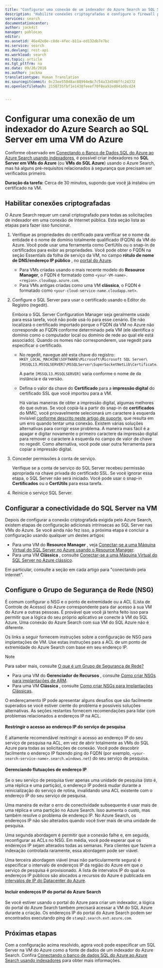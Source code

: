 ```yaml
---
title: "Configurar uma conexão de um indexador do Azure Search ao SQL Server em uma máquina virtual do Azure | Microsoft Docs"
description: "Habilite conexões criptografadas e configure o firewall para permitir conexões com o SQL Server em uma VM (máquina virtual) do Azure de um indexador no Azure Search."
services: search
documentationcenter: 
author: jack4it
manager: pablocas
editor: 
ms.assetid: 46e42e0e-c8de-4fec-b11a-ed132db7e7bc
ms.service: search
ms.devlang: rest-api
ms.workload: search
ms.topic: article
ms.tgt_pltfrm: na
ms.date: 09/26/2016
ms.author: jackma
translationtype: Human Translation
ms.sourcegitcommit: 0c23ee550d8ac88994e8c7c54a33d348ffc24372
ms.openlocfilehash: 2150735fbf1e1438feeef70f0ea92ed041d0cd24


---
```

# <a name="configure-a-connection-from-an-azure-search-indexer-to-sql-server-on-an-azure-vm"></a>Configurar uma conexão de um indexador do Azure Search ao SQL Server em uma VM do Azure
Conforme observado em [Conectando o Banco de Dados SQL do Azure ao Azure Search usando indexadores](search-howto-connecting-azure-sql-database-to-azure-search-using-indexers.md#frequently-asked-questions), é possível criar indexadores no **SQL Server em VMs do Azure** (ou **VMs do SQL Azure**) usando o Azure Search, mas há alguns pré-requisitos relacionados à segurança que precisam ser verificados primeiro. 

**Duração da tarefa:** Cerca de 30 minutos, supondo que você já instalou um certificado na VM.

## <a name="enable-encrypted-connections"></a>Habilitar conexões criptografadas
O Azure Search requer um canal criptografado para todas as solicitações de indexador em uma conexão de Internet pública. Esta seção lista as etapas para fazer isso funcionar.

1. Verifique as propriedades do certificado para verificar se o nome da entidade é o nome de domínio totalmente qualificado (FQDN) da VM do Azure. Você pode usar uma ferramenta como CertUtils ou o snap-in de certificados para exibir as propriedades. Você pode obter o FQDN na seção Essentials da folha de serviço da VM, no campo **rótulo de nome de DNS/endereço IP público** , no [portal do Azure](https://portal.azure.com/).
   
   * Para VMs criadas usando o mais recente modelo do **Resource Manager**, o FQDN é formatado como `<your-VM-name>.<region>.cloudapp.azure.com`. 
   * Para VMs antigas criadas como uma VM **clássica**, o FQDN é formatado como `<your-cloud-service-name.cloudapp.net>`. 
2. Configure o SQL Server para usar o certificado usando o Editor do Registro (regedit). 
   
    Embora o SQL Server Configuration Manager seja geralmente usado para essa tarefa, você não pode usá-lo para esse cenário. Ele não localizará o certificado importado porque o FQDN da VM no Azure não corresponde ao FQDN conforme determinado pela VM (ele identifica o domínio como o computador local ou domínio de rede ao qual ele está associado). Quando os nomes não corresponderem, use regedit para especificar o certificado.
   
   * No regedit, navegue até esta chave do registro: `HKEY_LOCAL_MACHINE\SOFTWARE\Microsoft\Microsoft SQL Server\[MSSQL13.MSSQLSERVER]\MSSQLServer\SuperSocketNetLib\Certificate`.
     
     A parte `[MSSQL13.MSSQLSERVER]` varia conforme o nome de da instância e da versão. 
   * Defina o valor da chave do **Certificado** para a **impressão digital** do certificado SSL que você importou para a VM.
     
     Há várias maneiras de obter a impressão digital, algumas melhores do que outras. Se você copiá-la a partir do snap-in de **certificados** do MMC, você provavelmente selecionará um caractere à esquerda invisível [conforme descrito neste artigo de suporte](https://support.microsoft.com/kb/2023869/), que resulta em um erro quando tentar uma conexão. Existem várias soluções alternativas para corrigir esse problema. A maneira mais fácil é a apagar e digitar novamente o primeiro caractere da impressão digital para remover o caractere à esquerda no campo de valor de chave no regedit. Como alternativa, você pode usar outra ferramenta para copiar a impressão digital.
3. Conceder permissões à conta de serviço. 
   
    Verifique se a conta de serviço do SQL Server recebeu permissão apropriada na chave privada do certificado SSL. Se você ignorar essa etapa, o SQL Server não será iniciado. Você pode usar o snap-in **Certificados** ou o **CertUtils** para essa tarefa.
4. Reinicie o serviço SQL Server.

## <a name="configure-sql-server-connectivity-in-the-vm"></a>Configurar a conectividade do SQL Server na VM
Depois de configurar a conexão criptografada exigida pelo Azure Search, existem etapas de configuração adicionais intrínsecas ao SQL Server nas VMs do Azure. Se você ainda não fez isso, a próxima etapa é concluir a configuração usando qualquer um destes artigos:

* Para uma VM do **Resource Manager** , veja [Conectar-se a uma Máquina Virtual do SQL Server no Azure usando o Resource Manager](../virtual-machines/windows/sql/virtual-machines-windows-sql-connect.md). 
* Para uma VM **Clássica** , consulte [Conectar-se a uma Máquina Virtual do SQL Server no Azure clássico](../virtual-machines/windows/sqlclassic/virtual-machines-windows-classic-sql-connect.md).

Em particular, consulte a seção em cada artigo para "conectando pela internet".

## <a name="configure-the-network-security-group-nsg"></a>Configure o Grupo de Segurança de Rede (NSG)
É comum configurar o NSG e o ponto de extremidade ou a ACL (Lista de Controle de Acesso) do Azure correspondente para dar acesso à sua VM do Azure a outras pessoas. É provável que você já tenha feito isso para permitir que a lógica do seu próprio aplicativo se conecte à VM do SQL Azure. Uma conexão do Azure Search com sua VM do SQL Azure não é diferente. 

Os links a seguir fornecem instruções sobre a configuração de NSG para implantações de VM. Use estas instruções para a ACL de um ponto de extremidade do Azure Search com base em seu endereço IP.

> [!NOTE]
> Para saber mais, consulte [O que é um Grupo de Segurança de Rede?](../virtual-network/virtual-networks-nsg.md)
> 
> 

* Para uma VM do **Gerenciador de Recursos** , consulte [Como criar NSGs para implantações de ARM](../virtual-network/virtual-networks-create-nsg-arm-pportal.md). 
* Para uma VM **Clássica** , consulte [Como criar NSGs para implantações Clássicas](../virtual-network/virtual-networks-create-nsg-classic-ps.md).

O endereçamento IP pode apresentar alguns desafios que são facilmente superados se você estiver ciente do problema e possíveis soluções alternativas. As seções restantes fornecem recomendações para lidar com problemas relacionados a endereços IP na ACL.

#### <a name="restrict-access-to-the-search-service-ip-address"></a>Restringir o acesso ao endereço IP do serviço de pesquisa
É altamente recomendável restringir o acesso ao endereço IP do seu serviço de pesquisa na ACL, em vez de abrir totalmente as VMs do SQL Azure para todas as solicitações de conexão. Você pode descobrir facilmente o endereço IP fazendo ping do FQDN (por exemplo, `<your-search-service-name>.search.windows.net`) do seu serviço de pesquisa.

#### <a name="managing-ip-address-fluctuations"></a>Gerenciando flutuações de endereço IP
Se o seu serviço de pesquisa tiver apenas uma unidade de pesquisa (isto é, uma réplica e uma partição), o endereço IP poderá mudar durante a reinicialização do serviço de rotina, invalidando uma ACL existente com o endereço IP do seu serviço de pesquisa.

Uma maneira de evitar o erro de conectividade subsequente é usar mais de uma réplica e uma partição no Azure Search. Isso aumenta o custo, mas também resolve o problema de endereço IP. No Azure Search, os endereços IP não são alterados quando você tiver mais de uma unidade de pesquisa.

Uma segunda abordagem é permitir que a conexão falhe e, em seguida, reconfigurar as ACLs no NSG. Em média, você pode esperar que os endereços IP sejam alterados todas as semanas. Para clientes que fazem a indexação controlada raramente, essa abordagem pode ser viável.

Uma terceira abordagem viável (mas não particularmente segura) é especificar o intervalo de endereços IP da região do Azure em que o serviço de pesquisa é provisionado. A lista de intervalos IP do qual os endereços IP públicos são alocados a recursos do Azure é publicada em [intervalos de IP do Datacenter do Azure](https://www.microsoft.com/download/details.aspx?id=41653). 

#### <a name="include-the-azure-search-portal-ip-addresses"></a>Incluir endereços IP do portal do Azure Search
Se você estiver usando o portal do Azure para criar um indexador, a lógica do portal do Azure Search também precisará acessar a VM do SQL Azure durante a criação. Os endereços IP do portal do Azure Search podem ser encontrados executando ping de `stamp2.search.ext.azure.com`.

## <a name="next-steps"></a>Próximas etapas
Com a configuração acima resolvido, agora você pode especificar um SQL Server na VM do Azure como a fonte de dados de um indexador do Azure Search. Confira [Conectando o banco de dados SQL do Azure ao Azure Search usando indexadores](search-howto-connecting-azure-sql-database-to-azure-search-using-indexers.md) para obter mais informações.




<!--HONumber=Jan17_HO2-->


